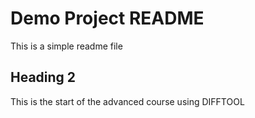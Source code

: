 # Demo Project README

This is a simple readme file

## Heading 2

This is the start of the advanced course using DIFFTOOL